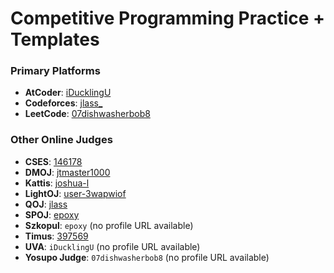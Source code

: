 # Competitive Programming Practice + Templates

### Primary Platforms  
- **AtCoder**: [iDucklingU](https://atcoder.jp/users/iDucklingU)  
- **Codeforces**: [jlass\_](https://codeforces.com/profile/jlass_)  
- **LeetCode**: [07dishwasherbob8](https://leetcode.com/u/07dishwasherbob8/)

### Other Online Judges  
- **CSES**: [146178](https://cses.fi/user/146178)  
- **DMOJ**: [jtmaster1000](https://dmoj.ca/user/jtmaster1000)  
- **Kattis**: [joshua-l](https://open.kattis.com/users/joshua-l)  
- **LightOJ**: [user-3wapwiof](https://lightoj.com/user/user-3wapwiof)  
- **QOJ**: [jlass](https://qoj.ac/user/profile/jlass)  
- **SPOJ**: [epoxy](https://www.spoj.com/users/epoxy/)  
- **Szkopul**: `epoxy` (no profile URL available)  
- **Timus**: [397569](https://acm.timus.ru/author.aspx?id=397569)  
- **UVA**: `iDucklingU` (no profile URL available)  
- **Yosupo Judge**: `07dishwasherbob8` (no profile URL available)
